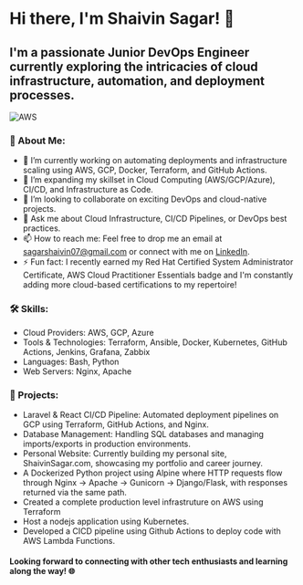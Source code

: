 # Hi there, I'm Shaivin Sagar! 👋
## I'm a passionate Junior DevOps Engineer currently exploring the intricacies of cloud infrastructure, automation, and deployment processes.

![AWS](https://www.credly.com/badges/91ed2d91-b567-4d51-a974-4834fe985902/public_url)

### 🚀 About Me:
- 🔭 I’m currently working on automating deployments and infrastructure scaling using AWS, GCP, Docker, Terraform, and GitHub Actions.
- 🌱 I’m expanding my skillset in Cloud Computing (AWS/GCP/Azure), CI/CD, and Infrastructure as Code.
- 👯 I’m looking to collaborate on exciting DevOps and cloud-native projects.
- 💬 Ask me about Cloud Infrastructure, CI/CD Pipelines, or DevOps best practices.
- 📫 How to reach me: Feel free to drop me an email at sagarshaivin07@gmail.com or connect with me on [LinkedIn](https://www.linkedin.com/in/shaivin-sagar-devops/).
- ⚡ Fun fact: I recently earned my Red Hat Certified System Administrator Certificate, AWS Cloud Practitioner Essentials badge and I'm constantly adding more cloud-based certifications to my repertoire!
### 🛠️ Skills:
- Cloud Providers: AWS, GCP, Azure
- Tools & Technologies: Terraform, Ansible, Docker, Kubernetes, GitHub Actions, Jenkins, Grafana, Zabbix
- Languages: Bash, Python
- Web Servers: Nginx, Apache
### 💼 Projects:
- Laravel & React CI/CD Pipeline: Automated deployment pipelines on GCP using Terraform, GitHub Actions, and Nginx.
- Database Management: Handling SQL databases and managing imports/exports in production environments.
- Personal Website: Currently building my personal site, ShaivinSagar.com, showcasing my portfolio and career journey.
- A Dockerized Python project using Alpine where HTTP requests flow through Nginx → Apache → Gunicorn → Django/Flask, with responses returned via the same path.
- Created a complete production level infrastruture on AWS using Terraform
- Host a nodejs application using Kubernetes.
- Developed a CICD pipeline using Github Actions to deploy code with AWS Lambda Functions.
 
#### Looking forward to connecting with other tech enthusiasts and learning along the way! 🌐


